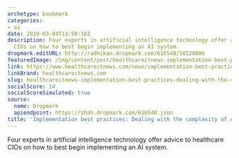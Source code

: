 ```yaml
---
archetype: bookmark
categories:
- ai
date: 2019-03-04T13:50:18Z
description: Four experts in artificial intelligence technology offer advice to healthcare
  CIOs on how to best begin implementing an AI system.
dropmark.editURL: http://radhikan.dropmark.com/616548/18128006
featuredImage: /img/content/post/healthcareitnews-implementation-best-practices-dealing-with-the-complexity-of-ai.jpg
link: https://www.healthcareitnews.com/news/implementation-best-practices-dealing-complexity-ai
linkBrand: healthcareitnews.com
slug: healthcareitnews-implementation-best-practices-dealing-with-the-complexity-of-ai
socialScore: 14
socialScoreSimulated: true
source:
  name: Dropmark
  apiendpoint: https://shah.dropmark.com/616548.json
title: 'Implementation best practices: Dealing with the complexity of AI'
---
```

Four experts in artificial intelligence technology offer advice to healthcare CIOs on how to best begin implementing an AI system.